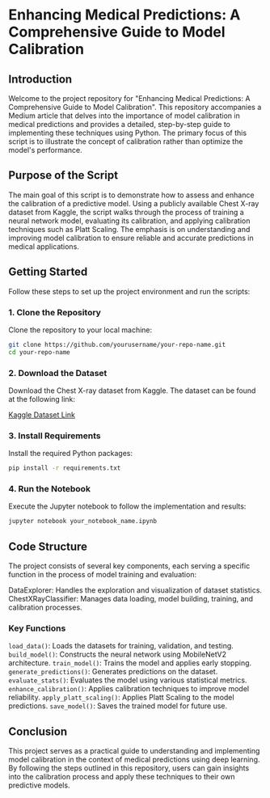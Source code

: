 # Enhancing Medical Predictions: A Comprehensive Guide to Model Calibration

## Introduction

Welcome to the project repository for "Enhancing Medical Predictions: A Comprehensive Guide to Model Calibration". This repository accompanies a Medium article that delves into the importance of model calibration in medical predictions and provides a detailed, step-by-step guide to implementing these techniques using Python. The primary focus of this script is to illustrate the concept of calibration rather than optimize the model's performance.

## Purpose of the Script

The main goal of this script is to demonstrate how to assess and enhance the calibration of a predictive model. Using a publicly available Chest X-ray dataset from Kaggle, the script walks through the process of training a neural network model, evaluating its calibration, and applying calibration techniques such as Platt Scaling. The emphasis is on understanding and improving model calibration to ensure reliable and accurate predictions in medical applications.

## Getting Started

Follow these steps to set up the project environment and run the scripts:

### 1. Clone the Repository

Clone the repository to your local machine:

```bash
git clone https://github.com/yourusername/your-repo-name.git
cd your-repo-name
```

### 2. Download the Dataset
Download the Chest X-ray dataset from Kaggle. The dataset can be found at the following link:

[Kaggle Dataset Link](https://www.kaggle.com/datasets/paultimothymooney/chest-xray-pneumonia)

### 3. Install Requirements
Install the required Python packages:
```bash
pip install -r requirements.txt
```
### 4. Run the Notebook
Execute the Jupyter notebook to follow the implementation and results:
```bash
jupyter notebook your_notebook_name.ipynb
```

## Code Structure
The project consists of several key components, each serving a specific function in the process of model training and evaluation:

DataExplorer: Handles the exploration and visualization of dataset statistics.
ChestXRayClassifier: Manages data loading, model building, training, and calibration processes.
### Key Functions

`load_data()`: Loads the datasets for training, validation, and testing.
`build_model()`: Constructs the neural network using MobileNetV2 architecture.
`train_model()`: Trains the model and applies early stopping.
`generate_predictions()`: Generates predictions on the dataset.
`evaluate_stats()`: Evaluates the model using various statistical metrics.
`enhance_calibration()`: Applies calibration techniques to improve model reliability.
`apply_platt_scaling()`: Applies Platt Scaling to the model predictions.
`save_model()`: Saves the trained model for future use.

## Conclusion
This project serves as a practical guide to understanding and implementing model calibration in the context of medical predictions using deep learning. By following the steps outlined in this repository, users can gain insights into the calibration process and apply these techniques to their own predictive models.
